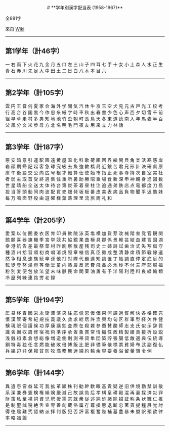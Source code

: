 <center># **学年別漢字配当表 (1958-1967)**</center>

全881字

來自 [Wiki](https://ja.wikipedia.org/wiki/%E5%AD%A6%E5%B9%B4%E5%88%A5%E6%BC%A2%E5%AD%97%E9%85%8D%E5%BD%93%E8%A1%A8_(1958-1967))

---

## 第1学年（計46字）

一 右 雨 下 火 花 九 金 月 五 口 左 三 山 子 四 耳 七 手 十 女 小 上 森 人 水 正 生 青 石 赤 川 先 足 大 中 田 土 二 日 白 八 木 本 目 六

---

## 第2学年（計105字）

雲 円 王 音 何 夏 家 会 海 外 学 間 気 汽 休 牛 京 玉 空 犬 見 元 古 戸 光 工 校 考 行 高 合 谷 国 黒 今 作 思 糸 紙 字 時 車 秋 出 春 書 少 色 心 声 西 夕 切 雪 千 前 組 早 草 走 村 多 男 知 地 池 竹 虫 朝 町 長 鳥 天 冬 東 道 読 南 入 年 馬 麦 半 百 父 風 分 文 米 歩 母 方 北 名 明 毛 門 夜 友 用 来 立 力 林 話

---

## 第3学年（計187字）

悪 安 暗 意 引 運 駅 園 遠 黄 屋 温 化 科 歌 荷 画 回 界 絵 開 貝 角 楽 活 寒 感 岸 岩 顔 期 帰 記 起 客 急 球 究 級 去 魚 強 教 橋 局 近 銀 苦 君 兄 形 計 決 研 県 原 庫 午 後 語 交 公 向 広 号 根 才 細 算 仕 使 始 市 指 止 死 事 寺 持 次 自 室 実 社 者 弱 主 取 首 受 終 週 集 住 重 所 暑 助 勝 昭 乗 場 食 新 深 申 神 親 身 進 図 数 世 星 晴 船 全 送 太 体 待 台 第 炭 茶 着 昼 柱 注 追 通 弟 鉄 店 点 電 都 度 刀 島 投 当 答 頭 動 同 肉 波 配 買 売 畑 発 坂 板 番 皮 美 表 病 品 負 物 聞 平 返 勉 妹 毎 万 鳴 面 野 役 由 遊 曜 様 葉 落 理 里 流 旅 両 礼 和

--- 

## 第4学年（計205字）

愛 案 以 位 囲 委 衣 医 育 印 員 飲 院 泳 英 塩 横 加 貨 芽 改 械 階 害 覚 官 観 関 館 願 喜 器 旗 機 季 宮 挙 競 共 協 鏡 業 曲 極 具 郡 係 景 軽 芸 結 血 建 言 固 湖 幸 港 航 告 差 最 祭 菜 材 昨 刷 察 散 産 残 司 史 士 姉 詩 試 歯 治 式 失 写 借 守 種 酒 州 拾 習 順 初 商 唱 消 焼 照 章 植 信 真 臣 勢 成 整 清 静 席 積 節 戦 線 選 然 争 相 息 速 族 続 卒 孫 他 打 対 隊 代 題 達 短 談 置 丁 帳 調 直 停 定 底 庭 的 転 徒 登 努 湯 燈 等 働 堂 童 内 熱 農 反 悲 費 飛 鼻 必 氷 秒 不 付 夫 府 部 服 福 粉 別 変 便 包 放 法 望 末 味 脈 民 命 問 薬 油 勇 有 予 洋 陽 利 陸 料 良 緑 輪 類 冷 歴 列 練 連 路 労 老 録

---

## 第5学年（計194字）

圧 易 移 胃 因 栄 永 衛 液 演 央 往 応 億 恩 仮 価 果 河 課 過 賀 解 快 各 格 確 完 慣 漢 管 寄 希 紀 規 技 義 議 久 救 求 給 居 許 漁 興 均 句 区 群 軍 型 経 欠 件 健 験 現 限 個 護 候 功 厚 康 講 鉱 査 際 在 殺 雑 参 蚕 賛 酸 師 志 支 氏 似 示 辞 質 識 舎 謝 収 周 修 宿 祝 術 準 序 承 省 象 賞 常 情 織 性 政 精 製 績 責 接 折 設 説 浅 銭 祖 素 倉 想 総 像 増 造 側 則 測 帯 貸 単 団 築 貯 張 腸 低 敵 適 典 伝 統 導 銅 特 毒 独 任 念 燃 能 破 敗 倍 博 飯 比 肥 非 備 筆 俵 標 票 貧 婦 布 武 副 復 仏 兵 編 辺 弁 保 報 貿 防 牧 満 務 無 迷 綿 約 輸 余 容 要 養 浴 留 量 領 令 例

---

## 第6学年（計144字）

異 遺 壱 営 益 延 可 我 拡 革 額 株 刊 勧 幹 歓 眼 基 貴 疑 逆 旧 供 境 勤 禁 訓 敬 系 潔 兼 券 憲 検 権 絹 険 厳 減 己 故 誤 効 后 孝 構 皇 耕 穀 混 再 妻 採 済 災 罪 財 策 私 至 視 詞 資 児 釈 授 需 宗 就 衆 従 述 純 処 諸 除 招 証 称 条 状 職 仁 推 是 制 聖 誠 税 絶 舌 宣 専 善 創 蔵 俗 属 存 尊 損 態 退 断 忠 著 賃 提 程 展 党 討 得 徳 届 難 弐 認 納 派 拝 判 版 犯 否 評 富 複 奮 陛 補 墓 豊 暴 未 盟 訳 預 欲 律 率 略 臨 論

***
